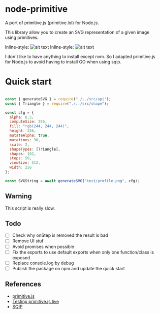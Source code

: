 # node-primitive
A port of primitive.js (primitive.lol) for Node.js.

This library allow you to create an SVG representation of a given image using primitives.

Inline-style: 
![alt text](https://github.com/vincentdesmares/node-primitive/raw/master/samples/profile.png "Origin picture (329KB)")
Inline-style: 
![alt text](https://github.com/vincentdesmares/node-primitive/raw/master/samples/generated.png "Generated svg (5KB)")

I don't like to have anything to install except nvm. So I adapted primitive.js for Node.js to avoid having to install GO when using sqip.

# Quick start

```javascript

const { generateSVG } = require("./../src/api");
const { Triangle } = require("./../src/shape");

const cfg = {
  alpha: 0.5,
  computeSize: 256,
  fill: "rgb(244, 244, 244)",
  height: 256,
  mutateAlpha: true,
  mutations: 30,
  scale: 2,
  shapeTypes: [Triangle],
  shapes: 102,
  steps: 50,
  viewSize: 512,
  width: 256
};

const SVGString = await generateSVG("test/profile.png", cfg);
```

## Warning

This script is really slow.

## Todo

- [ ] Check why onStep is removed the result is bad
- [ ] Remove UI stuf
- [ ] Avoid promises when possible
- [ ] Fix the exports to use default exports when only one function/class is exposed
- [ ] Replace console.log by debug
- [ ] Publish the package on npm and update the quick start

## References

* [primitive.js](https://github.com/ondras/primitive.js)
* [Testing primitive.js live](https://ondras.github.io/primitive.js/)
* [SQIP](https://github.com/technopagan/sqip)
